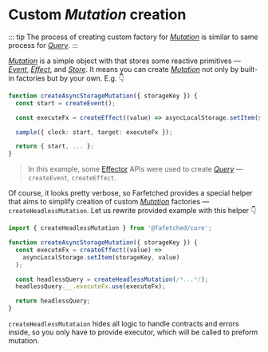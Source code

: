# Custom _Mutation_ creation

::: tip
The process of creating custom factory for [_Mutation_](/api/primitives/mutation.md) is similar to same process for [_Query_](/api/primitives/query.md).
:::

[_Mutation_](/api/primitives/mutation.md) is a simple object with that stores some reactive primitives — [_Event_](https://effector.dev/docs/api/effector/event), [_Effect_](https://effector.dev/docs/api/effector/effect), and [_Store_](https://effector.dev/docs/api/effector/store). It means you can create [_Mutation_](/api/primitives/mutation.md) not only by built-in factories but by your own. E.g. 👇

```ts
function createAsyncStorageMutation({ storageKey }) {
  const start = createEvent();

  const executeFx = createEffect((value) => asyncLocalStorage.setItem(storageKey, value));

  sample({ clock: start, target: executeFx });

  return { start, ... };
}
```

> In this example, some [Effector](https://effector.dev) APIs were used to create [_Query_](/api/primitives/query) — `createEvent`, `createEffect`.

Of course, it looks pretty verbose, so Farfetched provides a special helper that aims to simplify creation of custom [_Mutation_](/api/primitives/mutation.md) factories — `createHeadlessMutation`. Let us rewrite provided example with this helper 👇

```ts
import { createHeadlessMutation } from '@fafetched/core';

function createAsyncStorageMutation({ storageKey }) {
  const executeFx = createEffect((value) =>
    asyncLocalStorage.setItem(storageKey, value)
  );

  const headlessQuery = createHeadlessMutation(/*...*/);
  headlessQuery.__.executeFx.use(executeFx);

  return headlessQuery;
}
```

`createHeadlessMutataion` hides all logic to handle contracts and errors inside, so you only have to provide executor, which will be called to preform mutation.
